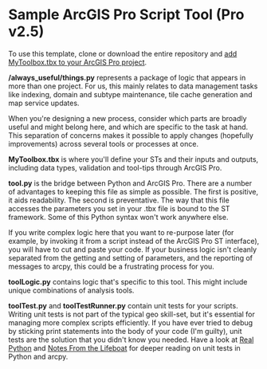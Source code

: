# Sample ArcGIS Pro Script Tool (Pro v2.5)

To use this template, clone or download the entire repository and [add MyToolbox.tbx to your ArcGIS Pro project](https://pro.arcgis.com/en/pro-app/help/projects/connect-to-a-toolbox.htm#GUID-07AA7C42-D833-45B3-973E-2521C0224A9E).

**/always_useful/things.py** represents a package of logic that appears in more than one project. For us, this mainly relates to data management tasks like indexing, domain and subtype maintenance, tile cache generation and map service updates.

When you're designing a new process, consider which parts are broadly useful and might belong here, and which are specific to the task at hand. This separation of concerns makes it possible to apply changes (hopefully improvements) across several tools or processes at once.

**MyToolbox.tbx** is where you'll define your STs and their inputs and outputs, including data types, validation and tool-tips through ArcGIS Pro.

**tool.py** is the bridge between Python and ArcGIS Pro. There are a number of advantages to keeping this file as simple as possible. The first is positive, it aids readability. The second is preventative. The way that this file accesses the parameters you set in your .tbx file is bound to the ST framework. Some of this Python syntax won't work anywhere else.

If you write complex logic here that you want to re-purpose later (for example, by invoking it from a script instead of the ArcGIS Pro ST interface), you will have to cut and paste your code. If your business logic isn't cleanly separated from the getting and setting of parameters, and the reporting of messages to arcpy, this could be a frustrating process for you.

**toolLogic.py** contains logic that's specific to this tool. This might include unique combinations of analysis tools.

**toolTest.py** and **toolTestRunner.py** contain unit tests for your scripts. Writing unit tests is not part of the typical geo skill-set, but it's essential for managing more complex scripts efficiently. If you have ever tried to debug by sticking print statements into the body of your code (I'm guilty), unit tests are the solution that you didn't know you needed. Have a look at [Real Python](https://realpython.com/python-testing/) and [Notes From the Lifeboat](https://notesfromthelifeboat.com/post/testing-arcpy-2/) for deeper reading on unit tests in Python and arcpy.
